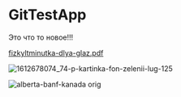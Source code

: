 # GitTestApp


Это что то новое!!!



[fizkyltminutka-dlya-glaz.pdf](https://github.com/progmev/GitTestApp/files/10034643/fizkyltminutka-dlya-glaz.pdf)

![1612678074_74-p-kartinka-fon-zelenii-lug-125](https://user-images.githubusercontent.com/21985914/202532131-110d9cd8-56b0-4aaf-bb32-d4eb4994ac81.jpg)


![alberta-banf-kanada orig](https://user-images.githubusercontent.com/21985914/202532330-9b3514fa-243f-4305-a447-f90366df7343.jpg)
